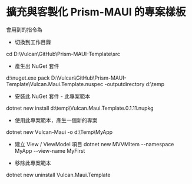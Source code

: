 # 擴充與客製化 Prism-MAUI 的專案樣板

會用到的指令為

* 切換到工作目錄

cd D:\Vulcan\GitHub\Prism-MAUI-Template\src

* 產生出 NuGet 套件

d:\nuget.exe pack D:\Vulcan\GitHub\Prism-MAUI-Template\Vulcan.Maui.Template.nuspec -outputdirectory d:\temp

* 安裝此 NuGet 套件 - 此專案範本

dotnet new install d:\temp\Vulcan.Maui.Template.0.1.11.nupkg

* 使用此專案範本，產生一個新的專案

dotnet new Vulcan-Maui -o d:\Temp\MyApp

* 建立 View / ViewModel 項目
dotnet new MVVMItem  --namespace MyApp --view-name MyFirst

* 移除此專案範本

dotnet new uninstall Vulcan.Maui.Template
